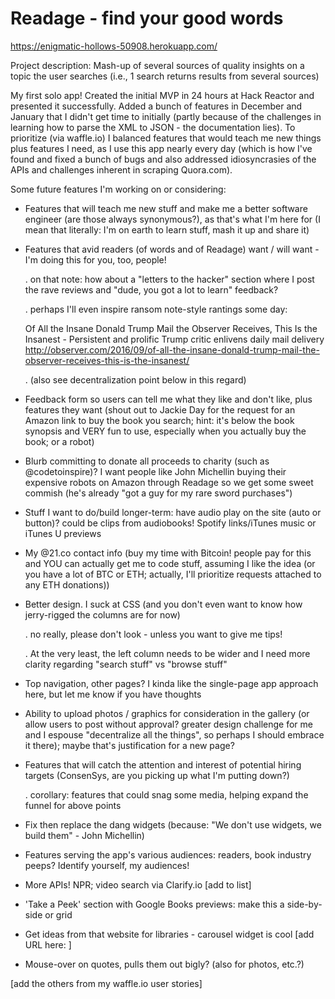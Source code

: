 # Readage - find your good words

https://enigmatic-hollows-50908.herokuapp.com/

Project description: Mash-up of several sources of quality insights on a topic the user searches (i.e., 1 search returns results from several sources)

My first solo app! Created the initial MVP in 24 hours at Hack Reactor and presented it successfully. Added a bunch of features in December and January that I didn't get time to initially (partly because of the challenges in learning how to parse the XML to JSON - the documentation lies). To prioritize (via waffle.io) I balanced features that would teach me new things plus features I need, as I use this app nearly every day (which is how I've found and fixed a bunch of bugs and also addressed idiosyncrasies of the APIs and challenges inherent in scraping Quora.com).

Some future features I'm working on or considering:

- Features that will teach me new stuff and make me a better software engineer (are those always synonymous?), as that's what I'm here for (I mean that literally: I'm on earth to learn stuff, mash it up and share it)

- Features that avid readers (of words and of Readage) want / will want - I'm doing this for you, too, people!

  . on that note: how about a "letters to the hacker" section where I post the rave reviews and "dude, you got a lot to learn" feedback?

  . perhaps I'll even inspire ransom note-style rantings some day:

   Of All the Insane Donald Trump Mail the Observer Receives, This Is the Insanest -
   Persistent and prolific Trump critic enlivens daily mail delivery
   http://observer.com/2016/09/of-all-the-insane-donald-trump-mail-the-observer-receives-this-is-the-insanest/

  . (also see decentralization point below in this regard)

- Feedback form so users can tell me what they like and don't like, plus features they want (shout out to Jackie Day for the request for an Amazon link to buy the book you search; hint: it's below the book synopsis and VERY fun to use, especially when you actually buy the book; or a robot)

- Blurb committing to donate all proceeds to charity (such as @codetoinspire)? I want people like John Michellin buying their expensive robots on Amazon through Readage so we get some sweet commish (he's already "got a guy for my rare sword purchases")

- Stuff I want to do/build longer-term: have audio play on the site (auto or button)? could be clips from audiobooks! Spotify  links/iTunes music or iTunes U previews

- My @21.co contact info (buy my time with Bitcoin! people pay for this and YOU can actually get me to code stuff, assuming I like the idea (or you have a lot of BTC or ETH; actually, I'll prioritize requests attached to any ETH donations))

- Better design. I suck at CSS (and you don't even want to know how jerry-rigged the columns are for now)

  . no really, please don't look - unless you want to give me tips!

  . At the very least, the left column needs to be wider and I need more clarity regarding "search stuff" vs "browse stuff"

- Top navigation, other pages? I kinda like the single-page app approach here, but let me know if you have thoughts

- Ability to upload photos / graphics for consideration in the gallery (or allow users to post without approval? greater design challenge for me and I espouse "decentralize all the things", so perhaps I should embrace it there); maybe that's justification for a new page?

- Features that will catch the attention and interest of potential hiring targets (ConsenSys, are you picking up what I'm putting down?)

  . corollary: features that could snag some media, helping expand the funnel for above points

- Fix then replace the dang widgets (because: "We don't use widgets, we build them" - John Michellin)

- Features serving the app's various audiences: readers, book industry peeps? Identify yourself, my audiences!

- More APIs! NPR; video search via Clarify.io [add to list]

- 'Take a Peek' section with Google Books previews: make this a side-by-side or grid

- Get ideas from that website for libraries - carousel widget is cool [add URL here:    ]

- Mouse-over on quotes, pulls them out bigly? (also for photos, etc.?)

[add the others from my waffle.io user stories]
